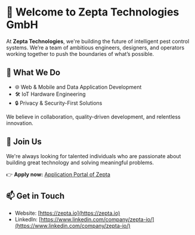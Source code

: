 # 👋 Welcome to Zepta Technologies GmbH

At **Zepta Technologies**, we're building the future of intelligent pest control systems. We’re a team of ambitious engineers, designers, and operators working together to push the boundaries of what’s possible.

## 🚀 What We Do
- 🌐 Web & Mobile and Data Application Development
- 🛠️ IoT Hardware Engineering
- 🔒 Privacy & Security-First Solutions

We believe in collaboration, quality-driven development, and relentless innovation.

## 💼 Join Us

We're always looking for talented individuals who are passionate about building great technology and solving meaningful problems.

👉 **Apply now:** [Application Portal of Zepta](https://zepta-technologies-gmbh.jobs.personio.de/)

## 📫 Get in Touch
- Website: [https://zepta.io](https://zepta.io)
- LinkedIn: [https://www.linkedin.com/company/zepta-io/](https://www.linkedin.com/company/zepta-io/)
